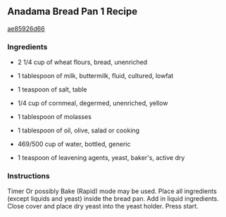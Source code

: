 ## Anadama Bread Pan 1 Recipe

[ae85926d66](http://cookeatshare.com/recipes/anadama-bread-pan-1-64998)

### Ingredients

 - 2 1/4 cup of wheat flours, bread, unenriched

 - 1 tablespoon of milk, buttermilk, fluid, cultured, lowfat

 - 1 teaspoon of salt, table

 - 1/4 cup of cornmeal, degermed, unenriched, yellow

 - 1 tablespoon of molasses

 - 1 tablespoon of oil, olive, salad or cooking

 - 469/500 cup of water, bottled, generic

 - 1 teaspoon of leavening agents, yeast, baker's, active dry

### Instructions

Timer Or possibly Bake (Rapid) mode may be used. Place all ingredients (except liquids and yeast) inside the bread pan. Add in liquid ingredients. Close cover and place dry yeast into the yeast holder. Press start.